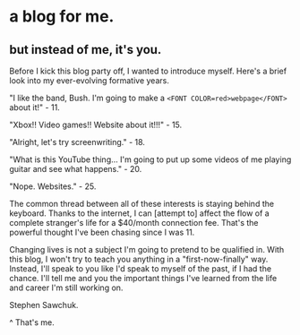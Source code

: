 # a blog for me.
## but instead of me, it's you.

Before I kick this blog party off, I wanted to introduce myself. Here's a brief look into my ever-evolving formative years.

"I like the band, Bush. I'm going to make a `<FONT COLOR=red>webpage</FONT>` about it!" - 11.

"Xbox!! Video games!! Website about it!!!" - 15.

"Alright, let's try screenwriting." - 18.

"What is this YouTube thing… I'm going to put up some videos of me playing guitar and see what happens." - 20.

"Nope. Websites." - 25.

The common thread between all of these interests is staying behind the keyboard. Thanks to the internet, I can [attempt to] affect the flow of a complete stranger's life for a $40/month connection fee. That's the powerful thought I've been chasing since I was 11.

Changing lives is not a subject I'm going to pretend to be qualified in. With this blog, I won't try to teach you anything in a "first-now-finally" way. Instead, I'll speak to you like I'd speak to myself of the past, if I had the chance. I'll tell me and you the important things I've learned from the life and career I'm still working on.

Stephen Sawchuk.

^ That's me.
